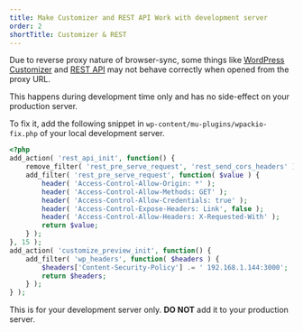 ```yaml
---
title: Make Customizer and REST API Work with development server
order: 2
shortTitle: Customizer & REST
---
```


Due to reverse proxy nature of browser-sync, some things like
[WordPress Customizer]() and [REST API]() may not behave correctly when opened
from the proxy URL.

This happens during development time only and has no side-effect on your
production server.

To fix it, add the following snippet in `wp-content/mu-plugins/wpackio-fix.php`
of your local development server.

```php
<?php
add_action( 'rest_api_init', function() {
	remove_filter( 'rest_pre_serve_request', 'rest_send_cors_headers' );
	add_filter( 'rest_pre_serve_request', function( $value ) {
		header( 'Access-Control-Allow-Origin: *' );
		header( 'Access-Control-Allow-Methods: GET' );
		header( 'Access-Control-Allow-Credentials: true' );
		header( 'Access-Control-Expose-Headers: Link', false );
		header( 'Access-Control-Allow-Headers: X-Requested-With' );
		return $value;
	} );
}, 15 );
add_action( 'customize_preview_init', function() {
	add_filter( 'wp_headers', function( $headers ) {
		$headers['Content-Security-Policy'] .= ' 192.168.1.144:3000';
		return $headers;
	} );
} );
```

This is for your development server only. **DO NOT** add it to your production
server.
